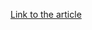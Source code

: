 [Link to the article](https://www.mcafee.com/blogs/other-blogs/mcafee-labs/guloader-unmasked-decrypting-the-threat-of-malicious-svg-files/)
